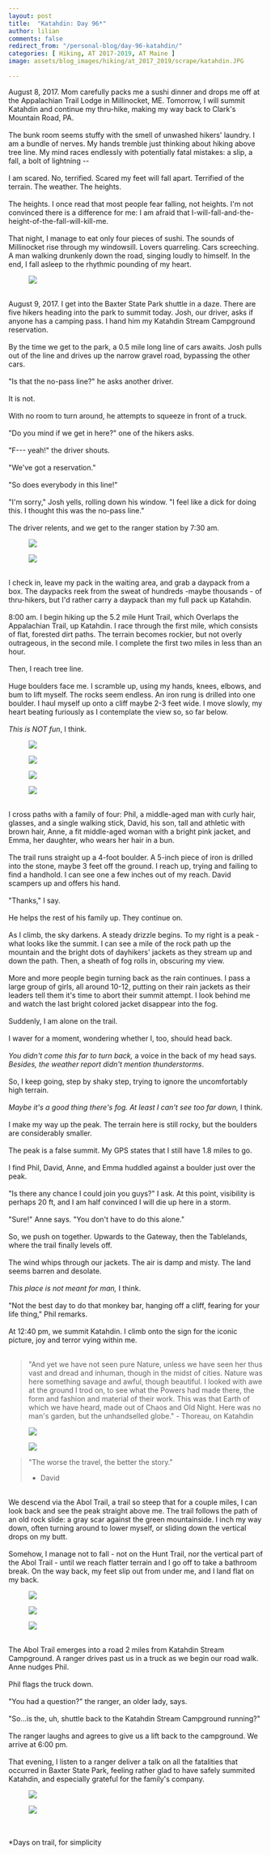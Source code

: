 ```yaml
---
layout: post  
title:  "Katahdin: Day 96*"  
author: lilian  
comments: false  
redirect_from: "/personal-blog/day-96-katahdin/"
categories: [ Hiking, AT 2017-2019, AT Maine ]  
image: assets/blog_images/hiking/at_2017_2019/scrape/katahdin.JPG
                  
---
```


<a></a>August 8, 2017. Mom carefully packs me a sushi dinner and drops me off at the Appalachian Trail Lodge in Millinocket, ME. Tomorrow, I will summit Katahdin and continue my thru-hike, making my way back to Clark's Mountain Road, PA.<br><a></a><br>The bunk room seems stuffy with the smell of unwashed hikers' laundry. I am a bundle of nerves. My hands tremble just thinking about hiking above tree line. My mind races endlessly with potentially fatal mistakes: a slip, a fall, a bolt of lightning --<br><a></a><br>I am scared. No, terrified. Scared my feet will fall apart. Terrified of the terrain. The weather. The heights.<br><a></a><br>The heights. I once read that most people fear falling, not heights. I'm not convinced there is a difference for me: I am afraid that I-will-fall-and-the-height-of-the-fall-will-kill-me.<br><a></a><br>That night, I manage to eat only four pieces of sushi. The sounds of Millinocket rise through my windowsill. Lovers quarreling. Cars screeching. A man walking drunkenly down the road, singing loudly to himself. In the end, I fall asleep to the rhythmic pounding of my heart.<br>

<figure><img src="{{site.baseurl}}/assets/blog_images/hiking/at_2017_2019/scrape/img-7224_orig.jpg" ></figure>

<a></a><br>August 9, 2017. I get into the Baxter State Park shuttle in a daze. There are five hikers heading into the park to summit today. Josh, our driver, asks if anyone has a camping pass. I hand him my Katahdin Stream Campground reservation.<br><a></a><br>By the time we get to the park, a 0.5 mile long line of cars awaits. Josh pulls out of the line and drives up the narrow gravel road, bypassing the other cars.<br><a></a><br>"Is that the no-pass line?" he asks another driver.<br><a></a><br>It is not.<br><a></a><br>With no room to turn around, he attempts to squeeze in front of a truck.<br><a></a><br>"Do you mind if we get in here?" one of the hikers asks.<br><a></a><br>"F--- yeah!" the driver shouts.<br><a></a><br>"We've got a reservation."<br><a></a><br>"So does everybody in this line!"<br><a></a><br>"I'm sorry," Josh yells, rolling down his window. "I feel like a dick for doing this. I thought this was the no-pass line."<br><a></a><br>The driver relents, and we get to the ranger station by 7:30 am.<br>

<figure><img src="{{site.baseurl}}/assets/blog_images/hiking/at_2017_2019/scrape/img-7225_orig.jpg" ></figure>

<figure><img src="{{site.baseurl}}/assets/blog_images/hiking/at_2017_2019/scrape/img-7226_orig.jpg" ></figure>

<a></a><br>I check in, leave my pack in the waiting area, and grab a daypack from a box. The daypacks reek from the sweat of hundreds -maybe thousands - of thru-hikers, but I'd rather carry a daypack than my full pack up Katahdin.<br><a></a><br>8:00 am. I begin hiking up the 5.2 mile Hunt Trail, which Overlaps the Appalachian Trail, up Katahdin. I race through the first mile, which consists of flat, forested dirt paths. The terrain becomes rockier, but not overly outrageous, in the second mile. I complete the first two miles in less than an hour.<br><a></a><br>Then, I reach tree line.<br><a></a><br>Huge boulders face me. I scramble up, using my hands, knees, elbows, and bum to lift myself. The rocks seem endless. An iron rung is drilled into one boulder. I haul myself up onto a cliff maybe 2-3 feet wide. I move slowly, my heart beating furiously as I contemplate the view so, so far below.<br><a></a><em><br>This is NOT fun</em>, I think.<br>

<figure><img src="{{site.baseurl}}/assets/blog_images/hiking/at_2017_2019/scrape/img-7228_orig.jpg" ></figure>

<figure><img src="{{site.baseurl}}/assets/blog_images/hiking/at_2017_2019/scrape/img-7234_orig.jpg" ></figure>

<figure><img src="{{site.baseurl}}/assets/blog_images/hiking/at_2017_2019/scrape/img-7235_orig.jpg" ></figure>

<figure><img src="{{site.baseurl}}/assets/blog_images/hiking/at_2017_2019/scrape/img-7237_orig.jpg" ></figure>

<a></a><br>I cross paths with a family of four: Phil, a middle-aged man with curly hair, glasses, and a single walking stick, David, his son, tall and athletic with brown hair, Anne, a fit middle-aged woman with a bright pink jacket, and Emma, her daughter, who wears her hair in a bun.<br><a></a><br>The trail runs straight up a 4-foot boulder. A 5-inch piece of iron is drilled into the stone, maybe 3 feet off the ground. I reach up, trying and failing to find a handhold. I can see one a few inches out of my reach. David scampers up and offers his hand.<br><a></a><br>"Thanks," I say.<br><a></a><br>He helps the rest of his family up. They continue on.<br><a></a><br>As I climb, the sky darkens. A steady drizzle begins. To my right is a peak - what looks like the summit. I can see a mile of the rock path up the mountain and the bright dots of dayhikers' jackets as they stream up and down the path. Then, a sheath of fog rolls in, obscuring my view.<br><a></a><br>More and more people begin turning back as the rain continues. I pass a large group of girls, all around 10-12, putting on their rain jackets as their leaders tell them it's time to abort their summit attempt. I look behind me and watch the last bright colored jacket disappear into the fog.<br><a></a><br>Suddenly, I am alone on the trail.<br><a></a><br>I waver for a moment, wondering whether I, too, should head back.<br><a></a><br><em>You didn't come this far to turn back, </em>a voice in the back of my head says<em>. Besides, the weather report didn't mention thunderstorms</em>.<br><a></a><br>So, I keep going, step by shaky step, trying to ignore the uncomfortably high terrain.<br><a></a><br><em>Maybe it's a good thing there's fog. At least I can't see too far down,</em> I think.<br><a></a><br>I make my way up the peak. The terrain here is still rocky, but the boulders are considerably smaller.<br><a></a><br>The peak is a false summit. My GPS states that I still have 1.8 miles to go.<br><a></a><br>I find Phil, David, Anne, and Emma huddled against a boulder just over the peak.<br><a></a><br>"Is there any chance I could join you guys?" I ask. At this point, visibility is perhaps 20 ft, and I am half convinced I will die up here in a storm.<br><a></a><br>"Sure!" Anne says. "You don't have to do this alone."<br><a></a><br>So, we push on together. Upwards to the Gateway, then the Tablelands, where the trail finally levels off.<br><a></a><br>The wind whips through our jackets. The air is damp and misty. The land seems barren and desolate.<br><em><a></a><br>This place is not meant for man, </em>I think.<br><br><a></a>"Not the best day to do that monkey bar, hanging off a cliff, fearing for your life thing," Phil remarks.<br><a></a><br>At 12:40 pm, we summit Katahdin. I climb onto the sign for the iconic picture, joy and terror vying within me.<br><br>

<blockquote>"And yet we have not seen pure Nature, unless we have seen her thus vast and dread and inhuman, though in the midst of cities. Nature was here something savage and awful, though beautiful. I looked with awe at the ground I trod on, to see what the Powers had made there, the form and fashion and material of their work. This was that Earth of which we have heard, made out of Chaos and Old Night. Here was no man's garden, but the unhandselled globe." - Thoreau, on Katahdin</blockquote>

<figure><img src="{{site.baseurl}}/assets/blog_images/hiking/at_2017_2019/scrape/img-7238_orig.jpg" ></figure>

<figure><img src="{{site.baseurl}}/assets/blog_images/hiking/at_2017_2019/scrape/katahdin.JPG" ></figure>

<blockquote>"The worse the travel, the better the story."

- David</blockquote>

<a></a><br>We descend via the Abol Trail, a trail so steep that for a couple miles, I can look back and see the peak straight above me. The trail follows the path of an old rock slide: a gray scar against the green mountainside. I inch my way down, often turning around to lower myself, or sliding down the vertical drops on my butt.<br><a></a><br>Somehow, I manage not to fall - not on the Hunt Trail, nor the vertical part of the Abol Trail - until we reach flatter terrain and I go off to take a bathroom break. On the way back, my feet slip out from under me, and I land flat on my back.<br>

<figure><img src="{{site.baseurl}}/assets/blog_images/hiking/at_2017_2019/scrape/img-7254_orig.jpg" ></figure>

<figure><img src="{{site.baseurl}}/assets/blog_images/hiking/at_2017_2019/scrape/img-7255_orig.jpg" ></figure>

<figure><img src="{{site.baseurl}}/assets/blog_images/hiking/at_2017_2019/scrape/img-7257_orig.jpg" ></figure>

<a></a><br>The Abol Trail emerges into a road 2 miles from Katahdin Stream Campground. A ranger drives past us in a truck as we begin our road walk. Anne nudges Phil.<br><a></a><br>Phil flags the truck down.<br><a></a><br>"You had a question?" the ranger, an older lady, says.<br><a></a><br>"So...is the, uh, shuttle back to the Katahdin Stream Campground running?"<br><a></a><br>The ranger laughs and agrees to give us a lift back to the campground. We arrive at 6:00 pm.<br><a></a><br>That evening, I listen to a ranger deliver a talk on all the fatalities that occurred in Baxter State Park, feeling rather glad to have safely summited Katahdin, and especially grateful for the family's company.

<figure><img src="{{site.baseurl}}/assets/blog_images/hiking/at_2017_2019/scrape/img-7259_orig.jpg" ></figure>

<figure><img src="{{site.baseurl}}/assets/blog_images/hiking/at_2017_2019/scrape/img-9519_2_orig.jpg" ></figure>

<span><br><br>*Days on trail, for simplicity</span>